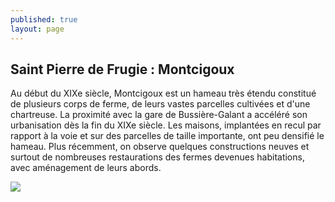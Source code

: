 ```yaml
---
published: true
layout: page
---
```

## Saint Pierre de Frugie : Montcigoux

Au début du XIXe siècle, Montcigoux est un hameau très étendu constitué de plusieurs corps de ferme, de leurs vastes parcelles cultivées et d'une chartreuse. La proximité avec la gare de Bussière-Galant a accéléré son urbanisation dès la fin du XIXe siècle. Les maisons, implantées en recul par rapport à la voie et sur des parcelles de taille importante, ont peu densifié le hameau. Plus récemment, on observe quelques constructions neuves et surtout de nombreuses restaurations des fermes devenues habitations, avec aménagement de leurs abords.

![]({{site.baseurl}}/data/images/3/histoire/03_HISTOIRE_POP_EVOL_07.jpg)

